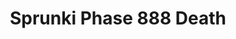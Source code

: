 ---
slug: sprunki-phase-888-death-2418
title: Sprunki Phase 888 Death
description: "Sprunki Phase 888 Death is an exciting online game. Play for free directly in your browser!"
icon: /images/popular_mods/Sprunki Phase 888 Death.png
url: https://wowtbc.net/sprunkin/sprunki-phase888-death/index.html
previewImage: /images/popular_mods/Sprunki Phase 888 Death.png
type: popular mods

# SEO配置
seo:
  title: "Sprunki Phase 888 Death - Play Free Online Game | Fun Browser Games"
  description: "Sprunki Phase 888 Death - Play this fun online game for free in your browser. No download required!"
  ogImage: "/images/popular_mods/Sprunki Phase 888 Death.png"
  keywords: "sprunki-phase-888-death-2418, online game, browser game, free game, popular mods game, play online"

videoUrls:
  - https://www.youtube.com/embed/example1
  - https://www.youtube.com/embed/example2

whyPlay:
  title: "Why Play Sprunki Phase 888 Death?"
  items:
    - "Immersive Gameplay: Sprunki Phase 888 Death offers an engaging and immersive gaming experience that will keep you entertained for hours"
    - "Challenging Levels: Test your skills with increasingly difficult challenges and obstacles"
    - "Beautiful Graphics: Enjoy stunning visuals and smooth animations that bring the game world to life"
    - "Regular Updates: New content and features are added regularly to keep the game fresh and exciting"
    - "Free to Play: Experience all the fun without spending a penny"
    - "Community Features: Connect with other players, share strategies, and compete for high scores"
    - "Cross-Platform: Play on any device with a web browser, no downloads required"

features:
  title: "Key Features of Sprunki Phase 888 Death"
  image: "/images/popular_mods/Sprunki Phase 888 Death.png"
  items:
    - "Intuitive Controls: Easy to learn controls make Sprunki Phase 888 Death accessible for players of all skill levels"
    - "Multiple Game Modes: Enjoy various gameplay options that provide different challenges and experiences"
    - "Character Customization: Personalize your gaming experience with unique characters and items"
    - "Achievement System: Complete special tasks to earn rewards and recognition"
    - "Leaderboards: Compete with players worldwide and see who can achieve the highest scores"

characteristics:
  title: "Game Characteristics"
  image: "/images/popular_mods/Sprunki Phase 888 Death.png"
  items:
    - "Genre: Popular mods game with elements of strategy and skill"
    - "Difficulty: Suitable for both casual gamers and those seeking a challenge"
    - "Play Time: Quick sessions or extended gameplay, depending on your preference"
    - "Art Style: Vibrant and engaging visuals that enhance the gaming experience"
    - "Sound Design: Immersive audio that complements the gameplay perfectly"

info: "Sprunki Phase 888 Death is an exciting online game that offers players a unique and engaging gaming experience. With its intuitive controls, stunning visuals, and challenging gameplay, Sprunki Phase 888 Death provides hours of entertainment for players of all ages and skill levels. Whether you're looking for a quick gaming session during a break or an extended play session, Sprunki Phase 888 Death delivers an immersive experience that will keep you coming back for more. The game features multiple levels of increasing difficulty, ensuring that players are constantly challenged as they progress. With regular updates adding new content and features, Sprunki Phase 888 Death remains fresh and exciting, providing endless entertainment options for its growing community of players."

howToPlayIntro: "Welcome to Sprunki Phase 888 Death! This guide will walk you through the basics and help you master the game. Whether you're a beginner or looking to improve your skills, these tips and instructions will enhance your gaming experience."

howToPlaySteps:
  - title: "Getting Started"
    description: "Begin your Sprunki Phase 888 Death adventure by familiarizing yourself with the controls. Use your keyboard or mouse to navigate through the game interface. The tutorial will guide you through the basic mechanics and help you understand the objectives."
  - title: "Understanding the Objectives"
    description: "In Sprunki Phase 888 Death, your main goal is to progress through levels by completing specific objectives. Each level presents unique challenges that require different strategies and approaches."
  - title: "Mastering the Controls"
    description: "Practice using the controls to improve your precision and reaction time. Sprunki Phase 888 Death requires quick reflexes and strategic thinking to overcome obstacles and defeat opponents."
  - title: "Utilizing Power-ups"
    description: "Collect power-ups throughout the game to enhance your abilities and overcome difficult challenges. Each power-up offers unique advantages that can be crucial for success."
  - title: "Developing Strategies"
    description: "As you progress in Sprunki Phase 888 Death, develop effective strategies for different scenarios. Analyze patterns, anticipate challenges, and adapt your approach to maximize your performance."

faq:
  title: "Frequently Asked Questions about Sprunki Phase 888 Death"
  items:
    - question: "Is Sprunki Phase 888 Death free to play?"
      answer: "Yes, Sprunki Phase 888 Death is completely free to play directly in your web browser. No downloads or purchases are required to enjoy the full game experience."
    - question: "Can I play Sprunki Phase 888 Death on mobile devices?"
      answer: "Yes, Sprunki Phase 888 Death is optimized for both desktop and mobile play. You can enjoy the game on any device with a web browser and internet connection."
    - question: "Are there any in-game purchases?"
      answer: "While Sprunki Phase 888 Death is free to play, there may be optional in-game purchases available for cosmetic items or additional features that don't affect core gameplay."
    - question: "How often is Sprunki Phase 888 Death updated?"
      answer: "The developers regularly update Sprunki Phase 888 Death with new content, features, and improvements based on player feedback and game performance."
    - question: "Can I play Sprunki Phase 888 Death offline?"
      answer: "Currently, Sprunki Phase 888 Death requires an internet connection to play as it's a browser-based online game."
    - question: "Is Sprunki Phase 888 Death suitable for children?"
      answer: "Yes, Sprunki Phase 888 Death is designed to be family-friendly and suitable for players of all ages."
    - question: "How do I report bugs or issues?"
      answer: "If you encounter any problems while playing Sprunki Phase 888 Death, you can report them through the game's support page or contact the developers directly through their website."
    - question: "Still Have Questions?"
      answer: "If you have additional questions about Sprunki Phase 888 Death that aren't covered in this FAQ, please visit our support center or contact our customer service team for assistance."
---